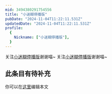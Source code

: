 ```yaml
---
mid: 3494380291754556
title: "小迷糊停播版"
pubDate: "2024-11-04T11:22:11.531Z"
updatedDate: "2024-11-04T11:22:11.531Z"
profile:
  {
    Nickname: ["小迷糊停播版"],
  }
---
```


关注[小迷糊停播版](https://space.bilibili.com/3494380291754556)谢谢喵~ 关注[小迷糊停播版](https://space.bilibili.com/3494380291754556)谢谢喵~

## 此条目有待补充
你可以在[这里](https://github.com/Yuhanawa/VTuber.ICU-Content/edit/master/v/小迷糊停播版/index.md)编辑本文
